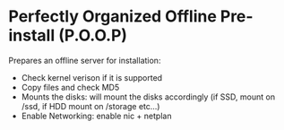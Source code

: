 # Perfectly Organized Offline Pre-install (P.O.O.P)

Prepares an offline server for installation:

- Check kernel verison if it is supported
- Copy files and check MD5
- Mounts the disks: will mount the disks accordingly (if SSD, mount on /ssd, if HDD mount on /storage etc...)
- Enable Networking: enable nic + netplan
